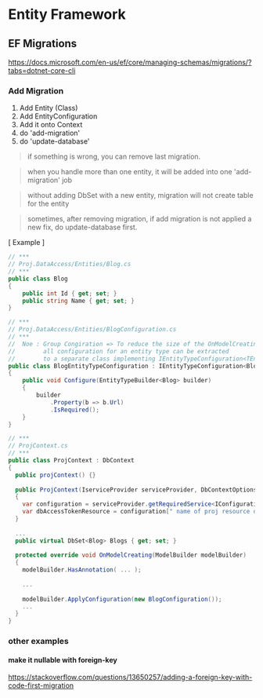 # Entity Framework

## EF Migrations
https://docs.microsoft.com/en-us/ef/core/managing-schemas/migrations/?tabs=dotnet-core-cli

### Add Migration
1) Add Entity (Class)
2) Add EntityConfiguration 
3) Add it onto Context
4) do 'add-migration'
5) do 'update-database'

> if something is wrong, you can remove last migration.

> when you handle more than one entity, it will be added into one 'add-migration' job

> without adding DbSet with a new entity, migration will not create table for the entity

> sometimes, after removing migration, if add migration is not applied a new fix, do update-database first.

[ Example ]
```c#
// ***
// Proj.DataAccess/Entities/Blog.cs
// ***
public class Blog
{
    public int Id { get; set; }
    public string Name { get; set; }
}

// ***
// Proj.DataAccess/Entities/BlogConfiguration.cs
// ***
//  Noe : Group Congiration => To reduce the size of the OnModelCreating method 
//        all configuration for an entity type can be extracted 
//        to a separate class implementing IEntityTypeConfiguration<TEntity>.
public class BlogEntityTypeConfiguration : IEntityTypeConfiguration<Blog>
{
    public void Configure(EntityTypeBuilder<Blog> builder)
    {
        builder
            .Property(b => b.Url)
            .IsRequired();
    }
}

// ***
// ProjContext.cs
// ***
public class ProjContext : DbContext
{
  public projContext() {}
  
  public ProjContext(IserviceProvider serviceProvider, DbContextOptions<ProjContext> options) : base(options)
  {
    var configuration = serviceProvider.getRequiredService<IConfigurationRoot>();
    var dbAccessTokenResource = configuration[" name of proj resource definition "];
  }
  
  ...
  public virtual DbSet<Blog> Blogs { get; set; }
  
  protected override void OnModelCreating(ModelBuilder modelBuilder)
  {
    modelBuilder.HasAnnotation( ... );
    
    ...
    
    modelBuilder.ApplyConfiguration(new BlogConfiguration());
    ...
  }
}
```

### other examples
#### make it nullable with foreign-key
https://stackoverflow.com/questions/13650257/adding-a-foreign-key-with-code-first-migration 


